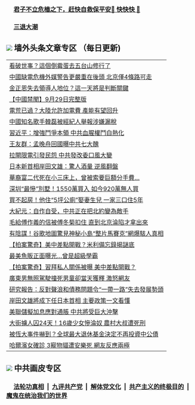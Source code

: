 
 ### &nbsp;&nbsp;&nbsp;&nbsp; [君子不立危樯之下，赶快自救保平安🍎 快快快 📩](https://github.com/pwgy/td/blob/master/README.md)

 ### &nbsp;&nbsp;&nbsp;&nbsp; [三退大潮](https://eqbpwckh.azureedge.net/?key=wjsottsjpndjwfkg&pin=65881581&ag=ogQuit&from=pw2) 

## <img src="https://img.icons8.com/cute-clipart/2x/circled-right.png"> 墙外头条文章专区 （每日更新)

<Table>
<tr><td colspan="2" align="left"><a href="https://eqbpwckh.azureedge.net/?ag=c1508253&key=wjsottsjpndjwfkg&from=pw2">看破世事？這個倒霉蛋去五台山修行了
</a></td></tr>
<tr><td colspan="2" align="left"><a href="https://eqbpwckh.azureedge.net/?ag=c1508252&key=wjsottsjpndjwfkg&from=pw2">中國缺電危機外媒警告更嚴重在後頭 北京僅4條路可走
</a></td></tr>
<tr><td colspan="2" align="left"><a href="https://eqbpwckh.azureedge.net/?ag=c1508247&key=wjsottsjpndjwfkg&from=pw2">金正恩失去領導人地位？這一天將是判斷關鍵
</a></td></tr>
<tr><td colspan="2" align="left"><a href="https://eqbpwckh.azureedge.net/?ag=c1508152&key=wjsottsjpndjwfkg&from=pw2">【中國禁聞】9月29日完整版
</a></td></tr>
<tr><td colspan="2" align="left"><a href="https://eqbpwckh.azureedge.net/?ag=c1508153&key=wjsottsjpndjwfkg&from=pw2">電荒已過？大陸允許加電費 產能有望回升
</a></td></tr>
<tr><td colspan="2" align="left"><a href="https://eqbpwckh.azureedge.net/?ag=c1508255&key=wjsottsjpndjwfkg&from=pw2">中國知名歌手韓磊被經紀人舉報涉嫌漏稅
</a></td></tr>
<tr><td colspan="2" align="left"><a href="https://eqbpwckh.azureedge.net/?ag=c1508219&key=wjsottsjpndjwfkg&from=pw2">習近平：增強鬥爭本領 中共血腥權鬥白熱化
</a></td></tr>
<tr><td colspan="2" align="left"><a href="https://eqbpwckh.azureedge.net/?ag=c1508172&key=wjsottsjpndjwfkg&from=pw2">王友群：孟晚舟回國曝中共七大醜
</a></td></tr>
<tr><td colspan="2" align="left"><a href="https://eqbpwckh.azureedge.net/?ag=c1508184&key=wjsottsjpndjwfkg&from=pw2">拉閘限電引發民怨 中共發改委口風大變
</a></td></tr>
<tr><td colspan="2" align="left"><a href="https://eqbpwckh.azureedge.net/?ag=c1508259&key=wjsottsjpndjwfkg&from=pw2">日本新首相岸田文雄：驚人酒量 逆風翻盤
</a></td></tr>
<tr><td colspan="2" align="left"><a href="https://eqbpwckh.azureedge.net/?ag=c1508215&key=wjsottsjpndjwfkg&from=pw2">華裔富二代死在小三床上，曾被索要巨額分手費…
</a></td></tr>
<tr><td colspan="2" align="left"><a href="https://eqbpwckh.azureedge.net/?ag=c1508258&key=wjsottsjpndjwfkg&from=pw2">深圳“最慘”別墅！1550萬買入 如今920萬無人買
</a></td></tr>
<tr><td colspan="2" align="left"><a href="https://eqbpwckh.azureedge.net/?ag=c1508181&key=wjsottsjpndjwfkg&from=pw2">買不起房！他住“5坪公廁”娶妻生兒 一家三口住5年
</a></td></tr>
<tr><td colspan="2" align="left"><a href="https://eqbpwckh.azureedge.net/?ag=c1508263&key=wjsottsjpndjwfkg&from=pw2">大紀元：自作自受，中共正在把北約變為敵手
</a></td></tr>
<tr><td colspan="2" align="left"><a href="https://eqbpwckh.azureedge.net/?ag=c1508250&key=wjsottsjpndjwfkg&from=pw2">毛給傅作義的信被傅冬菊扣住 直到北京淪陷才拿出來
</a></td></tr>
<tr><td colspan="2" align="left"><a href="https://eqbpwckh.azureedge.net/?ag=c1508176&key=wjsottsjpndjwfkg&from=pw2">有陰謀！谷歌地圖驚見神秘小島“整片馬賽克”網爆駭人真相
</a></td></tr>
<tr><td colspan="2" align="left"><a href="https://eqbpwckh.azureedge.net/?ag=c1508154&key=wjsottsjpndjwfkg&from=pw2">【拍案驚奇】美中差點開戰？米利備忘錄揭謎底
</a></td></tr>
<tr><td colspan="2" align="left"><a href="https://eqbpwckh.azureedge.net/?ag=c1508236&key=wjsottsjpndjwfkg&from=pw2">最美魚販正面曝光…曾是超級學霸
</a></td></tr>
<tr><td colspan="2" align="left"><a href="https://eqbpwckh.azureedge.net/?ag=c1508168&key=wjsottsjpndjwfkg&from=pw2">【拍案驚奇】習拜私人關係被曝 美中差點開戰？
</a></td></tr>
<tr><td colspan="2" align="left"><a href="https://eqbpwckh.azureedge.net/?ag=c1508185&key=wjsottsjpndjwfkg&from=pw2">廣東男無照駕駛撞死男童卻當天獲釋 激怒網友
</a></td></tr>
<tr><td colspan="2" align="left"><a href="https://eqbpwckh.azureedge.net/?ag=c1508177&key=wjsottsjpndjwfkg&from=pw2">研究報告：反對聲浪和債務問題令“一帶一路”失去發展勢頭
</a></td></tr>
<tr><td colspan="2" align="left"><a href="https://eqbpwckh.azureedge.net/?ag=c1508187&key=wjsottsjpndjwfkg&from=pw2">岸田文雄將成下任日本首相 主要政策一文看懂
</a></td></tr>
<tr><td colspan="2" align="left"><a href="https://eqbpwckh.azureedge.net/?ag=c1508206&key=wjsottsjpndjwfkg&from=pw2">美聯儲擬加息應對通脹 中共將受巨大沖擊
</a></td></tr>
<tr><td colspan="2" align="left"><a href="https://eqbpwckh.azureedge.net/?ag=c1508180&key=wjsottsjpndjwfkg&from=pw2">大街擄人囚24天！16歲少女慘淪奴 農村大叔遭死刑
</a></td></tr>
<tr><td colspan="2" align="left"><a href="https://eqbpwckh.azureedge.net/?ag=c1508225&key=wjsottsjpndjwfkg&from=pw2">被恆大事件嚇到？全球最大退休基金決定不再投資中公債
</a></td></tr>
<tr><td colspan="2" align="left"><a href="https://eqbpwckh.azureedge.net/?ag=c1508150&key=wjsottsjpndjwfkg&from=pw2">哈爾濱女確診 3寵物貓遭安樂死 網友反應兩極
</a></td></tr>
 </Table>

 ## <img src="https://img.icons8.com/cute-clipart/2x/circled-right.png"> 中共画皮专区
 ### &nbsp;&nbsp;&nbsp;&nbsp; [法轮功真相](https://github.com/begood0513/basic/blob/master/README.md) &nbsp;|&nbsp; [九评共产党](https://github.com/begood0513/9ping.md/blob/master/README.md) &nbsp;|&nbsp; [解体党文化](https://github.com/begood0513/jtdwh.md/blob/master/README.md)   &nbsp;|&nbsp; [共产主义的终极目的](https://github.com/begood0513/gczydzjmd.md/blob/master/README.md) &nbsp;|&nbsp; [魔鬼在统治我们的世界](https://github.com/begood0513/gczydzjmd.md/blob/master/README.md) 

